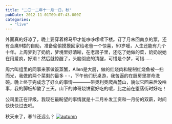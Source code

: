 ```yaml
---
title: "二〇一二年十一月一日，秋"
pubDate: 2012-11-01T09:07:43.000Z
categories: 
  - "live"
---
```


外面真的好凉了，晚上要穿着棉马甲才能哆哆嗦嗦下楼。订了月末回南京的票，还有金鹰9楼的自助，准备偷偷摸摸回家给老爸一个惊喜，50岁嗳，人生还能有几个十年。上周梦到了奶奶，梦境里好清晰，在老房子里，还吃了她做的菜，奶奶说她在用爱疯，好潮！然后就惊醒了，头脑彻底的清醒，可惜是个梦，可惜……

周六叫组里的同事来家做饭蒸蟹，Allen是大厨，做的红烧肉和秘制红烧鱼被一扫而光，我做的两个菜剩的最多 - -，下午他们玩桌游，我苦逼的在厨房里拼命洗碗。晚上终于完成念了好久的事情————带奥利奥爬岳麓山，貌似它回来后没啥事，我的脚板却酸了三天。山下的帅哥烧饼蛮好吃的嗳，比之前在堕落街时好吃！

公司里正在评级，我现在最盼望的事情就是十二月补发工资和一月份的双薪，时间快快快过去吧。

秋天来了，春节还远么？ [![](https://blog.liuweinan.com/wp-content/uploads/2012/11/autumn_by_twinsen234-d5j7w4x.jpg "autumn")](https://blog.liuweinan.com/wp-content/uploads/2012/11/autumn_by_twinsen234-d5j7w4x.jpg)
